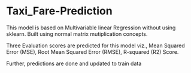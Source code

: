 # Taxi_Fare-Prediction

This model is based on Multivariable linear Regression without using sklearn.
Built using normal matrix mutiplication concepts.

Three Evaluation scores are predicted for this model viz., Mean Squared Error (MSE), Root Mean Squared Error (RMSE), R-squared (R2) Score.

Further, predictions are done and updated to train data
